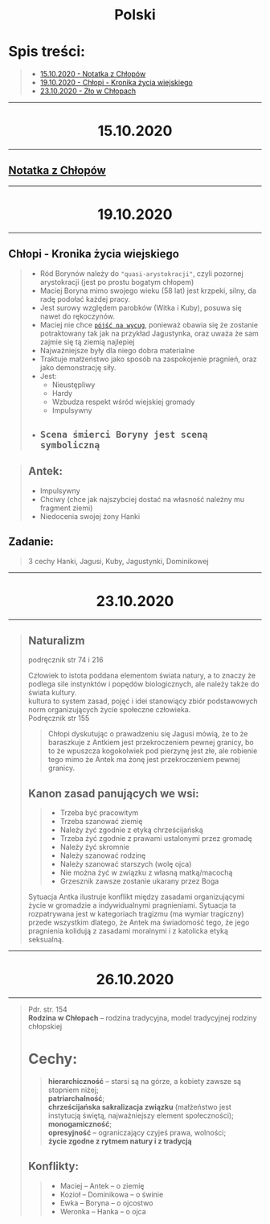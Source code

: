# <center>Polski</center>

# Spis treści:
> * [15.10.2020 - Notatka z Chłopów](#<center>15.10.2020)
> * [19.10.2020 - Chłopi - Kronika życia wiejskiego](#<center>19.10.2020)
> * [23.10.2020 - Zło w Chłopach](#<center>23.10.2020)

---

# <center>15.10.2020

---

## [Notatka z Chłopów](Chłopi.md)

---

# <center>19.10.2020

---

## **Chłopi - Kronika życia wiejskiego**

> * Ród Borynów należy do `"quasi-arystokracji"`, czyli pozornej arystokracji (jest po prostu bogatym chłopem)  
> * Maciej Boryna mimo swojego wieku (58 lat) jest krzpeki, silny, da radę podołać każdej pracy.  
> * Jest surowy względem parobków (Witka i Kuby), posuwa się nawet do rękoczynów.  
> * Maciej nie chce [<u>`pójść na wycug`</u>](słownik-polski.md#pójść-na-wycug), ponieważ obawia się że zostanie potraktowany tak jak na przykład Jagustynka, oraz uważa że sam zajmie się tą ziemią najlepiej
> * Najważniejsze były dla niego dobra materialne
> * Traktuje małżeństwo jako sposób na zaspokojenie pragnień, oraz jako demonstrację siły.
> * Jest:
>   * Nieustępliwy
>   * Hardy
>   * Wzbudza respekt wśród wiejskiej gromady
>   * Impulsywny
> * ## `Scena śmierci Boryny jest sceną symboliczną`

> ## Antek:
> * Impulsywny
> * Chciwy (chce jak najszybciej dostać na własność należny mu fragment ziemi)
> * Niedocenia swojej żony Hanki

## Zadanie:
> 3 cechy Hanki, Jagusi, Kuby, Jagustynki, Dominikowej

---

# <center>23.10.2020

---

> ## Naturalizm
> podręcznik str 74 i 216
>  
>  
> Człowiek to istota poddana elementom świata natury, a to znaczy że podlega sile instynktów i popędów biologicznych, ale należy także do świata kultury.  
> kultura to system zasad, pojęć i idei stanowiący zbiór podstawowych norm organizujących życie społeczne człowieka.  
> Podręcznik str 155  
>   
>> Chłopi dyskutując o prawadzeniu się Jagusi mówią, że to że baraszkuje z Antkiem jest przekroczeniem pewnej granicy, bo to że wpuszcza kogokolwiek pod pierzynę jest złe, ale robienie tego mimo że Antek ma żonę jest przekroczeniem pewnej granicy.  
>   
> ## Kanon zasad panujących we wsi:  
>> - Trzeba być pracowitym  
>> - Trzeba szanować ziemię
>> - Należy żyć zgodnie z etyką chrześcijańską
>> - Trzeba żyć zgodnie z prawami ustalonymi przez gromadę
>> - Należy żyć skromnie
>> - Należy szanować rodzinę
>> - Należy szanować starszych (wolę ojca)
>> - Nie można żyć w związku z własną matką/macochą
>> - Grzesznik zawsze zostanie ukarany przez Boga
>   
> Sytuacja Antka ilustruje konflikt między zasadami organizującymi życie w gromadzie a indywidualnymi pragnieniami. Sytuacja ta rozpatrywana jest w kategoriach tragizmu (ma wymiar tragiczny) przede wszystkim dlatego, że Antek ma świadomość tego, że jego pragnienia kolidują z zasadami moralnymi i z katolicka etyką seksualną.

---

# <center>26.10.2020

---

> Pdr. str. 154  
> **Rodzina w Chłopach** – rodzina tradycyjna, model tradycyjnej rodziny chłopskiej  
> # Cechy:  
>> **hierarchiczność** – starsi są na górze, a kobiety zawsze są stopniem niżej;  
>> **patriarchalność**;  
>> **chrześcijańska sakralizacja związku** (małżeństwo jest instytucją świętą, najważniejszy element społeczności);  
>> **monogamiczność**;  
>> **opresyjność** – ograniczający czyjeś prawa, wolności;  
>> **życie zgodne z rytmem natury i z tradycją**  
> ## Konflikty:  
>> * Maciej – Antek – o ziemię   
>> * Kozioł – Dominikowa – o świnie  
>> * Ewka – Boryna – o ojcostwo  
>> * Weronka – Hanka – o ojca  
